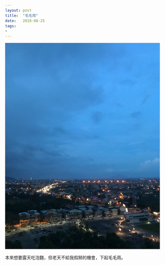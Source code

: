 ```yaml
---
layout: post
title:  "毛毛雨"
date:   2018-08-25
tags:
-
---
```

![Sprinkle](/assets/media/2018-08-25-srpinkle.jpg)

本來想要露天吃泡麵，但老天不給我假掰的機會，下起毛毛雨。